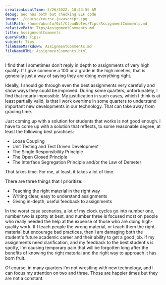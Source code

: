 ```yaml
---
creationLocalTime: 3/26/2022, 10:23:56 AM
debug: aec has both but checking ELF code
image: ./course/course-javascript.jpg
fullPath: /home/ubuntu/Git/CloudNotes/Tips/AssignmentComments.md
relativePath: Tips/AssignmentComments.md
title: AssignmentComments
queryPath: Tips/
subject: Tips
fileNameMarkdown: AssignmentComments.md
fileNameHTML: AssignmentComments.html
---
```



<!-- toc -->
<!-- tocstop -->

I find that I sometimes don't reply in depth to assignments of very high quality. If I give someone a 100 or a grade in the high nineties, that is generally just a way of saying they are doing everything right.

Ideally, I should go through even the best assignments very carefully and show ways they could be improved. During some quarters, unfortunately, I find that nearly impossible. My justification in such cases, which I think is at least partially valid, is that I work overtime in some quarters to understand important new developments in our technology. That can take away from grading time.

Just coming up with a solution for students that works is not good enough. I have to come up with a solution that reflects, to some reasonable degree, at least the following best practices:

- Loose Coupling
- Unit Testing and Test Driven Development
- The Single Responsibility Principle
- The Open Closed Principle
- The Interface Segregation Principle and/or the Law of Demeter

That takes time. For me, at least, it takes a lot of time.

There are three things that I prioritize:

- Teaching the right material in the right way
- Writing clear, easy to understand assignments
- Giving in-depth, useful feedback to assignments

In the worst case scenarios, a lot of my clock cycles go into number one, number two is spotty at best, and number three is focused most on people who really needed the help at the expense of those who are doing high-quality work. If I teach people the wrong material, or teach them the right material but encourage bad practices, then I am damaging both the student's future academic career and their ability to get a good job. If my assignments need clarification, and my feedback to the best student's is spotty, I'm causing temporary pain that will be forgotten long after the benefits of knowing the right material and the right way to approach it has born fruit.

Of course, in many quarters I'm not wrestling with new technology, and I can focus my attention on two and three. Those are happier times but they are not a constant.
